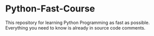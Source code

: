 # Python-Fast-Course
This repository for learning Python Programming as fast as possible.
Everything you need to know is already in source code comments.
